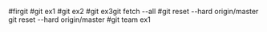 #firgit
#git ex1
#git ex2
#git ex3git fetch --all
#git reset --hard origin/master
git reset --hard origin/master
#git team ex1
